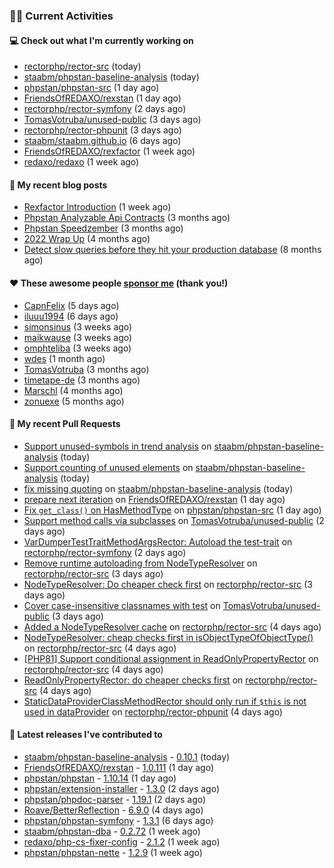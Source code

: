 ### 👨‍💻 Current Activities


#### 💻 Check out what I'm currently working on

- [rectorphp/rector-src](https://github.com/rectorphp/rector-src) (today)
- [staabm/phpstan-baseline-analysis](https://github.com/staabm/phpstan-baseline-analysis) (today)
- [phpstan/phpstan-src](https://github.com/phpstan/phpstan-src) (1 day ago)
- [FriendsOfREDAXO/rexstan](https://github.com/FriendsOfREDAXO/rexstan) (1 day ago)
- [rectorphp/rector-symfony](https://github.com/rectorphp/rector-symfony) (2 days ago)
- [TomasVotruba/unused-public](https://github.com/TomasVotruba/unused-public) (3 days ago)
- [rectorphp/rector-phpunit](https://github.com/rectorphp/rector-phpunit) (3 days ago)
- [staabm/staabm.github.io](https://github.com/staabm/staabm.github.io) (6 days ago)
- [FriendsOfREDAXO/rexfactor](https://github.com/FriendsOfREDAXO/rexfactor) (1 week ago)
- [redaxo/redaxo](https://github.com/redaxo/redaxo) (1 week ago)


#### 📜 My recent blog posts

- [Rexfactor Introduction](https://staabm.github.io/2023/04/09/rexfactor-introduction.html) (1 week ago)
- [Phpstan Analyzable Api Contracts](https://staabm.github.io/2022/12/29/phpstan-analyzable-api-contracts.html) (3 months ago)
- [Phpstan Speedzember](https://staabm.github.io/2022/12/23/phpstan-speedzember.html) (3 months ago)
- [2022 Wrap Up](https://staabm.github.io/2022/12/20/2022-wrap-up.html) (4 months ago)
- [Detect slow queries before they hit your production database](https://staabm.github.io/2022/08/16/phpstan-dba-query-plan-analysis.html) (8 months ago)


#### ❤️ These awesome people [sponsor me](https://github.com/sponsors/staabm) (thank you!)

- [CapnFelix](https://github.com/CapnFelix) (5 days ago)
- [iluuu1994](https://github.com/iluuu1994) (6 days ago)
- [simonsinus](https://github.com/simonsinus) (3 weeks ago)
- [maikwause](https://github.com/maikwause) (3 weeks ago)
- [omphteliba](https://github.com/omphteliba) (3 weeks ago)
- [wdes](https://github.com/wdes) (1 month ago)
- [TomasVotruba](https://github.com/TomasVotruba) (3 months ago)
- [timetape-de](https://github.com/timetape-de) (3 months ago)
- [Marschl](https://github.com/Marschl) (4 months ago)
- [zonuexe](https://github.com/zonuexe) (5 months ago)


#### 🔨 My recent Pull Requests

- [Support unused-symbols in trend analysis](https://github.com/staabm/phpstan-baseline-analysis/pull/117) on [staabm/phpstan-baseline-analysis](https://github.com/staabm/phpstan-baseline-analysis) (today)
- [Support counting of unused elements](https://github.com/staabm/phpstan-baseline-analysis/pull/116) on [staabm/phpstan-baseline-analysis](https://github.com/staabm/phpstan-baseline-analysis) (today)
- [fix missing quoting](https://github.com/staabm/phpstan-baseline-analysis/pull/115) on [staabm/phpstan-baseline-analysis](https://github.com/staabm/phpstan-baseline-analysis) (today)
- [prepare next iteration](https://github.com/FriendsOfREDAXO/rexstan/pull/487) on [FriendsOfREDAXO/rexstan](https://github.com/FriendsOfREDAXO/rexstan) (1 day ago)
- [Fix `get_class()` on HasMethodType](https://github.com/phpstan/phpstan-src/pull/2350) on [phpstan/phpstan-src](https://github.com/phpstan/phpstan-src) (1 day ago)
- [Support method calls via subclasses](https://github.com/TomasVotruba/unused-public/pull/56) on [TomasVotruba/unused-public](https://github.com/TomasVotruba/unused-public) (2 days ago)
- [VarDumperTestTraitMethodArgsRector: Autoload the test-trait](https://github.com/rectorphp/rector-symfony/pull/391) on [rectorphp/rector-symfony](https://github.com/rectorphp/rector-symfony) (2 days ago)
- [Remove runtime autoloading from NodeTypeResolver](https://github.com/rectorphp/rector-src/pull/3627) on [rectorphp/rector-src](https://github.com/rectorphp/rector-src) (3 days ago)
- [NodeTypeResolver: Do cheaper check first](https://github.com/rectorphp/rector-src/pull/3626) on [rectorphp/rector-src](https://github.com/rectorphp/rector-src) (3 days ago)
- [Cover case-insensitive classnames with test](https://github.com/TomasVotruba/unused-public/pull/55) on [TomasVotruba/unused-public](https://github.com/TomasVotruba/unused-public) (3 days ago)
- [Added a NodeTypeResolver cache](https://github.com/rectorphp/rector-src/pull/3622) on [rectorphp/rector-src](https://github.com/rectorphp/rector-src) (4 days ago)
- [NodeTypeResolver: cheap checks first in isObjectTypeOfObjectType()](https://github.com/rectorphp/rector-src/pull/3621) on [rectorphp/rector-src](https://github.com/rectorphp/rector-src) (4 days ago)
- [[PHP81] Support  conditional assignment in ReadOnlyPropertyRector](https://github.com/rectorphp/rector-src/pull/3620) on [rectorphp/rector-src](https://github.com/rectorphp/rector-src) (4 days ago)
- [ReadOnlyPropertyRector: do cheaper checks first](https://github.com/rectorphp/rector-src/pull/3618) on [rectorphp/rector-src](https://github.com/rectorphp/rector-src) (4 days ago)
- [StaticDataProviderClassMethodRector should only run if `$this` is not used in dataProvider](https://github.com/rectorphp/rector-phpunit/pull/171) on [rectorphp/rector-phpunit](https://github.com/rectorphp/rector-phpunit) (4 days ago)


#### 🔭 Latest releases I've contributed to

- [staabm/phpstan-baseline-analysis](https://github.com/staabm/phpstan-baseline-analysis) - [0.10.1](https://github.com/staabm/phpstan-baseline-analysis/releases/tag/0.10.1) (today)
- [FriendsOfREDAXO/rexstan](https://github.com/FriendsOfREDAXO/rexstan) - [1.0.111](https://github.com/FriendsOfREDAXO/rexstan/releases/tag/1.0.111) (1 day ago)
- [phpstan/phpstan](https://github.com/phpstan/phpstan) - [1.10.14](https://github.com/phpstan/phpstan/releases/tag/1.10.14) (1 day ago)
- [phpstan/extension-installer](https://github.com/phpstan/extension-installer) - [1.3.0](https://github.com/phpstan/extension-installer/releases/tag/1.3.0) (2 days ago)
- [phpstan/phpdoc-parser](https://github.com/phpstan/phpdoc-parser) - [1.19.1](https://github.com/phpstan/phpdoc-parser/releases/tag/1.19.1) (2 days ago)
- [Roave/BetterReflection](https://github.com/Roave/BetterReflection) - [6.9.0](https://github.com/Roave/BetterReflection/releases/tag/6.9.0) (4 days ago)
- [phpstan/phpstan-symfony](https://github.com/phpstan/phpstan-symfony) - [1.3.1](https://github.com/phpstan/phpstan-symfony/releases/tag/1.3.1) (6 days ago)
- [staabm/phpstan-dba](https://github.com/staabm/phpstan-dba) - [0.2.72](https://github.com/staabm/phpstan-dba/releases/tag/0.2.72) (1 week ago)
- [redaxo/php-cs-fixer-config](https://github.com/redaxo/php-cs-fixer-config) - [2.1.2](https://github.com/redaxo/php-cs-fixer-config/releases/tag/2.1.2) (1 week ago)
- [phpstan/phpstan-nette](https://github.com/phpstan/phpstan-nette) - [1.2.9](https://github.com/phpstan/phpstan-nette/releases/tag/1.2.9) (1 week ago)
